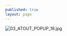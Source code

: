 ```yaml
---
published: true
layout: page
---
```

![03_ATOUT_POPUP_18.jpg]({{site.baseurl}}/data/images/3/atouts/03_ATOUT_POPUP_18.jpg)